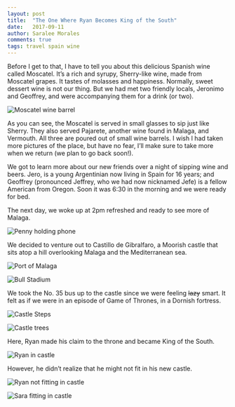 ```yaml
---
layout: post
title:  "The One Where Ryan Becomes King of the South"
date:   2017-09-11
author: Saralee Morales
comments: true
tags: travel spain wine
---
```


Before I get to that, I have to tell you about this delicious Spanish wine called Moscatel. It’s a rich and syrupy, Sherry-like wine, made from Moscatel grapes. It tastes of molasses and happiness. Normally, sweet dessert wine is not our thing. But we had met two friendly locals, Jeronimo and Geoffrey, and were accompanying them for a drink (or two).


![Moscatel wine barrel][wine_barrel]


As you can see, the Moscatel is served in small glasses to sip just like Sherry. They also served Pajarete, another wine found in Malaga, and Vermouth. All three are poured out of small wine barrels. I wish I had taken more pictures of the place, but have no fear, I’ll make sure to take more when we return (we plan to go back soon!).


We got to learn more about our new friends over a night of sipping wine and beers. Jero, is a young Argentinian now living in Spain for 16 years; and Geoffrey (pronounced Jeffrey, who we had now nicknamed Jefe) is a fellow American from Oregon. Soon it was 6:30 in the morning and we were ready for bed.


The next day, we woke up at 2pm refreshed and ready to see more of Malaga.


![Penny holding phone][penny_phone]


We decided to venture out to Castillo de Gibralfaro, a Moorish castle that sits atop a hill overlooking Malaga and the Mediterranean sea.


![Port of Malaga][malaga_port]


![Bull Stadium][malaga_city_overlook]


We took the No. 35 bus up to the castle since we were feeling ~~lazy~~ smart. It felt as if we were in an episode of Game of Thrones, in a Dornish fortress.

![Castle Steps][castle_steps]

![Castle trees][castle_trees]


Here, Ryan made his claim to the throne and became King of the South.


![Ryan in castle][ryan_castle]


However, he didn’t realize that he might not fit in his new castle.


![Ryan not fitting in castle][ryan_not_fitting]

![Sara fitting in castle][sara_fitting]


[wine_barrel]:            https://s3.amazonaws.com/fiveweeksabroad/09112017/wine.jpg
[penny_phone]:            https://s3.amazonaws.com/fiveweeksabroad/09112017/lazy_phone.jpg
[malaga_port]:            https://s3.amazonaws.com/fiveweeksabroad/09112017/malaga_port.jpg
[malaga_city_overlook]:   https://s3.amazonaws.com/fiveweeksabroad/09112017/malaga_city_overlook.jpg
[castle_steps]:           https://s3.amazonaws.com/fiveweeksabroad/09112017/castle_steps.jpg
[castle_trees]:           https://s3.amazonaws.com/fiveweeksabroad/09112017/castle_pines.jpg
[ryan_castle]:            https://s3.amazonaws.com/fiveweeksabroad/09112017/ryan_on_castle_pathway.jpg
[ryan_not_fitting]:       https://s3.amazonaws.com/fiveweeksabroad/09112017/ryan_not_fitting.jpg
[sara_fitting]:           https://s3.amazonaws.com/fiveweeksabroad/09112017/sara_in_castle.jpg





